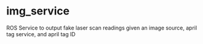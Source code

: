 # img_service
ROS Service to output fake laser scan readings given an image source, april tag service, and april tag ID
